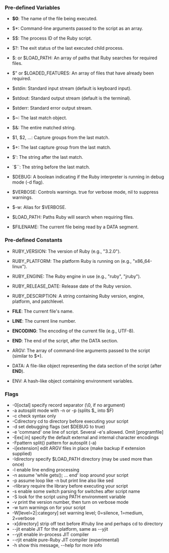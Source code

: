 ### Pre-defined Variables
- **$0**: The name of the file being executed.
- $*: Command-line arguments passed to the script as an array.
- $$: The process ID of the Ruby script.
- $?: The exit status of the last executed child process.
- $: or $LOAD_PATH: An array of paths that Ruby searches for required files.
- $" or $LOADED_FEATURES: An array of files that have already been required.

- $stdin: Standard input stream (default is keyboard input).
- $stdout: Standard output stream (default is the terminal).
- $stderr: Standard error output stream.

- $~: The last match object.
- $&: The entire matched string.
- $1, $2, ...: Capture groups from the last match.
- $+: The last capture group from the last match.
- $': The string after the last match.
- `$``: The string before the last match.

- $DEBUG: A boolean indicating if the Ruby interpreter is running in debug mode (-d flag).
- $VERBOSE: Controls warnings. true for verbose mode, nil to suppress warnings.
- $-w: Alias for $VERBOSE.

- $LOAD_PATH: Paths Ruby will search when requiring files.
- $FILENAME: The current file being read by a DATA segment.

### Pre-defined Constants
- RUBY_VERSION: The version of Ruby (e.g., "3.2.0").
- RUBY_PLATFORM: The platform Ruby is running on (e.g., "x86_64-linux").
- RUBY_ENGINE: The Ruby engine in use (e.g., "ruby", "jruby").
- RUBY_RELEASE_DATE: Release date of the Ruby version.
- RUBY_DESCRIPTION: A string containing Ruby version, engine, platform, and patchlevel.

- __FILE__: The current file's name.
- __LINE__: The current line number.
- __ENCODING__: The encoding of the current file (e.g., UTF-8).
- __END__: The end of the script, after the DATA section.

- ARGV: The array of command-line arguments passed to the script (similar to $*).
- DATA: A file-like object representing the data section of the script (after __END__).
- ENV: A hash-like object containing environment variables.

### Flags
- -0[octal]       specify record separator (\0, if no argument)
- -a              autosplit mode with -n or -p (splits $_ into $F)
- -c              check syntax only
- -Cdirectory     cd to directory before executing your script
- -d              set debugging flags (set $DEBUG to true)
- -e 'command'    one line of script. Several -e's allowed. Omit [programfile]
- -Eex[:in]       specify the default external and internal character encodings
- -Fpattern       split() pattern for autosplit (-a)
- -i[extension]   edit ARGV files in place (make backup if extension supplied)
- -Idirectory     specify $LOAD_PATH directory (may be used more than once)
- -l              enable line ending processing
- -n              assume 'while gets(); ... end' loop around your script
- -p              assume loop like -n but print line also like sed
- -rlibrary       require the library before executing your script
- -s              enable some switch parsing for switches after script name
- -S              look for the script using PATH environment variable
- -v              print the version number, then turn on verbose mode
-  -w              turn warnings on for your script
-  -W[level=2|:category]     set warning level; 0=silence, 1=medium, 2=verbose
-  -x[directory]   strip off text before #!ruby line and perhaps cd to directory
-  --jit           enable JIT for the platform, same as --yjit
-  --yjit          enable in-process JIT compiler
-  --rjit          enable pure-Ruby JIT compiler (experimental)
-  -h              show this message, --help for more info
